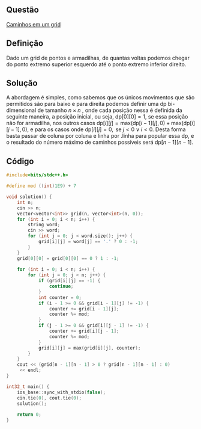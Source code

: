 ## Questão
[Caminhos em um grid](https://cses.fi/problemset/task/1638/)

## Definição

Dado um grid de pontos e armadilhas, de quantas voltas podemos chegar do ponto extremo superior esquerdo até o ponto extremo inferior direito.

## Solução
A abordagem é simples, como sabemos que os únicos movimentos que são permitidos são para baixo e para direita podemos definir uma $\text{dp}$ bi-dimensional de tamanho $n\times n$ , onde cada posição nessa é definida da seguinte maneira, a posição inicial, ou seja,  $\text{dp}[0][0] = 1$, se essa posição não for armadilha, nos outros casos $\text{dp}[i][j] = \text{max}(\text{dp}[i-1][j],0) + \text{max}(\text{dp}[i][j-1], 0)$, e para os casos onde $\text{dp}[i][j] = 0, \mbox{ se } j < 0 \lor i < 0$. 
Desta forma basta passar de coluna por coluna e linha por .linha para popular essa $\text{dp}$, e o resultado do número máximo de caminhos possíveis será $\text{dp}[n-1][n-1]$.

## Código
```cpp
#include<bits/stdc++.h>

#define mod ((int)1E9) + 7

void solution() {
	int n;
	cin >> n;
	vector<vector<int>> grid(n, vector<int>(n, 0));
	for (int i = 0; i < n; i++) {
		string word;
		cin >> word;
		for (int j = 0; j < word.size(); j++) {
			grid[i][j] = word[j] == '.' ? 0 : -1;
		}
	}
	grid[0][0] = grid[0][0] == 0 ? 1 : -1;
	
	for (int i = 0; i < n; i++) {
		for (int j = 0; j < n; j++) {
			if (grid[i][j] == -1) {
				continue;
			}
			int counter = 0;
			if (i - 1 >= 0 && grid[i - 1][j] != -1) {
				counter += grid[i - 1][j];
				counter %= mod;
			}
			if (j - 1 >= 0 && grid[i][j - 1] != -1) {
				counter += grid[i][j - 1];
				counter %= mod;
			}
			grid[i][j] = max(grid[i][j], counter);
		}
	}
	cout << (grid[n - 1][n - 1] > 0 ? grid[n - 1][n - 1] : 0)
	 << endl;
}

int32_t main() {
	ios_base::sync_with_stdio(false);
	cin.tie(0), cout.tie(0);
	solution();
	
	return 0;
}
```